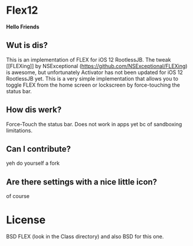 # Flex12

**Hello Friends**

## Wut is dis?

This is an implementation of FLEX for iOS 12 RootlessJB. The tweak [[FLEXing]] by NSExceptional (https://github.com/NSExceptional/FLEXing) is awesome, but unfortunately Activator has not been updated for iOS 12 RootlessJB yet. This is a very simple implementation that allows you to toggle FLEX from the home screen or lockscreen by force-touching the status bar.

## How dis werk?

Force-Touch the status bar. Does not work in apps yet bc of sandboxing limitations.

## Can I contribute?

yeh do yourself a fork

## Are there settings with a nice little icon?

of course


# License

BSD FLEX (look in the Class directory) and also BSD for this one.
